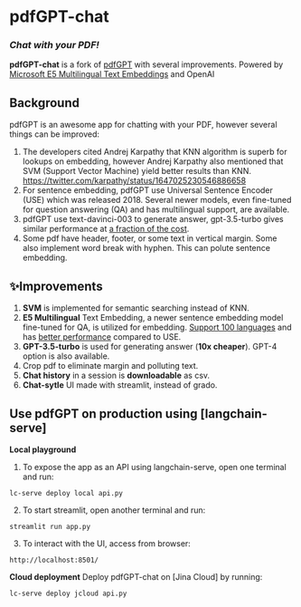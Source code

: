 # pdfGPT-chat
### _Chat with your PDF!_
**pdfGPT-chat** is a fork of [pdfGPT] with several improvements.
Powered by [Microsoft E5 Multilingual Text Embeddings] and OpenAI 

[pdfGPT]:https://github.com/bhaskatripathi/pdfGPT/
[Microsoft E5 Multilingual Text Embeddings]:https://github.com/microsoft/unilm/tree/master/e5

## Background
pdfGPT is an awesome app for chatting with  your PDF, however several things can be improved:
1. The developers cited Andrej Karpathy that KNN algorithm is superb for lookups on embedding, however Andrej Karpathy also mentioned that SVM (Support Vector Machine) yield better results than KNN.
https://twitter.com/karpathy/status/1647025230546886658
2. For sentence embedding, pdfGPT use Universal Sentence Encoder (USE) which was released 2018. Several newer models, even fine-tuned for question answering (QA) and has multilingual support, are available.
3. pdfGPT use text-davinci-003 to generate answer, gpt-3.5-turbo gives similar performance at [a fraction of the cost].
4. Some pdf have header, footer, or some text in vertical margin. Some also implement word break with hyphen. This can polute sentence embedding.

[a fraction of the cost]:https://openai.com/pricing

## ✨Improvements
1. **SVM** is implemented for semantic searching instead of KNN.
2. **E5 Multilingual** Text Embedding, a newer sentence embedding model fine-tuned for QA, is utilized for embedding. [Support 100 languages] and has [better performance] compared to USE.
3. **GPT-3.5-turbo** is used for generating answer (**10x cheaper**). GPT-4 option is also available.
4. Crop pdf to eliminate margin and polluting text.
5. **Chat history** in a session is **downloadable** as csv.
6. **Chat-sytle** UI made with streamlit, instead of grado.

[Support 100 languages]:https://huggingface.co/intfloat/multilingual-e5-base
[better performance]:https://arxiv.org/pdf/2212.03533.pdf

## Use pdfGPT on production using [langchain-serve]
**Local playground**
1. To expose the app as an API using langchain-serve, open one terminal and run:
```
lc-serve deploy local api.py
```
2. To start streamlit, open another terminal and run:
```
streamlit run app.py
```
3. To interact with the UI, access from browser:
```
http://localhost:8501/
```

**Cloud deployment**
Deploy pdfGPT-chat on [Jina Cloud] by running:
```sh
lc-serve deploy jcloud api.py
```